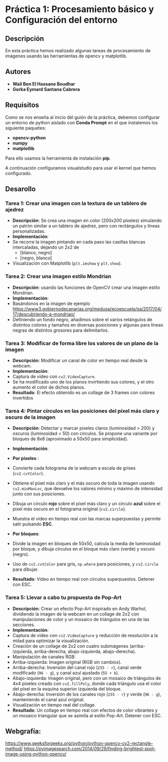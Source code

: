 # Práctica 1: Procesamiento básico y Configuración del entorno

## Descripción

En esta práctica hemos realizado algunas tareas de procesamiento de imágenes usando las herramientas de opencv y matplotlib.

## Autores

- **Wail Ben El Hassane Boudhar**
- **Gorka Eymard Santana Cabrera**

## Requisitos

Como se nos enseña al inicio del guión de la práctica, debemos configurar un entorno de python aislado con **Conda Prompt** en el que instalemos los siguiente paquetes:
- **opencv-python**
- **numpy**
- **matplotlib**

Para ello usamos la herramienta de instalación **pip**.

A continuación configuramos visualstudio para usar el kernel que hemos configurado.

## Desarollo

### Tarea 1: Crear una imagen con la textura de un tablero de ajedrez
- **Descripción**: Se crea una imagen en color (200x200 píxeles) simulando un patrón similar a un tablero de ajedrez, pero con rectángulos y líneas personalizadas.
- **Implementación**:
- Se recorre la imagen pintando en cada paso las casillas blancas intercaladas, dejando un 2x2 de 
    - [blanco, negro]
    - [negro, blanco]
- Visualización con Matplotlib (`plt.imshow` y `plt.show`).

### Tarea 2: Crear una imagen estilo Mondrian
- **Descripción**: usando las funciones de OpenCV crear una imagen estilo Mondrian.
- **Implementación**:
- Basándonos en la imagen de ejemplo https://www3.gobiernodecanarias.org/medusa/ecoescuela/sa/2017/04/17/descubriendo-a-mondrian/
- Definiendo un fondo negro, añadimos sobre el varios retángulos de distintos colores y tamaños en diversas posiciones y algunas para líneas negras de distintos grosores para delimitarlos.



### Tarea 3: Modificar de forma libre los valores de un plano de la imagen
- **Descripción**: Modificar un canal de color en tiempo real desde la webcam.
- **Implementación**:
- Captura de vídeo con `cv2.VideoCapture`.
-  Se ha modificado uno de los planos invirtiendo sus colores, y el otro aumento el color de dichos planos. 
- **Resultado**: El efecto obtenido es un collage de 3 frames con colores invertidos

### Tarea 4: Pintar círculos en las posiciones del píxel más claro y oscuro de la imagen
- **Descripción**: Detectar y marcar píxeles claros (luminosidad > 200) y oscuros (luminosidad < 50) con círculos. Se propone una variante por bloques de 8x8 (aproximado a 50x50 para simplicidad).
- **Implementación**:
- **Por píxeles** :
- Convierte cada fotograma de la webcam a escala de grises (`cv2.cvtColor`).
- Obtiene el píxel más claro y el más oscuro de toda la imagen usando `cv2.minMaxLoc`, que devuelve los valores mínimo y máximo de intensidad junto con sus posiciones.
- Dibuja un círculo **rojo** sobre el píxel más claro y un círculo **azul** sobre el píxel más oscuro en el fotograma original (`cv2.circle`).
- Muestra el vídeo en tiempo real con las marcas superpuestas y permite salir pulsando **ESC**.

- **Por bloques**: 
- Divide la imagen en bloques de 50x50, calcula la media de luminosidad por bloque, y dibuja círculos en el bloque más claro (verde) y oscuro (negro).
- Uso de `cv2.cvtColor` para gris, `np.where` para posiciones, y `cv2.circle` para dibujar.
- **Resultado**: Vídeo en tiempo real con círculos superpuestos. Detener con ESC.

### Tarea 5: Llevar a cabo tu propuesta de Pop-Art
- **Descripción**: Crear un efecto Pop-Art inspirado en Andy Warhol, dividiendo la imagen de la webcam en un collage de 2x2 con manipulaciones de color y un mosaico de triángulos en una de las secciones.
- **Implementación**:
- Captura de vídeo con `cv2.VideoCapture` y reducción de resolución a la mitad para optimizar la visualización.
- Creación de un collage de 2x2 con cuatro subimágenes (arriba-izquierda, arriba-derecha, abajo-izquierda, abajo-derecha).
- Manipulación de canales RGB:
 - Arriba-izquierda: Imagen original (RGB sin cambios).
 - Arriba-derecha: Inversión del canal rojo (`255 - r`), canal verde modificado (`96 - g`), y canal azul ajustado (`55 + b`).
 - Abajo-izquierda: Imagen original, pero con un mosaico de triángulos de 4x4 píxeles creado con `cv2.fillPoly`, donde cada triángulo usa el color del píxel en la esquina superior izquierda del bloque.
 - Abajo-derecha: Inversión de los canales rojo (`255 - r`) y verde (`96 - g`), manteniendo el canal azul original.
- Visualización en tiempo real del collage.
- **Resultado**: Un collage en tiempo real con efectos de color vibrantes y un mosaico triangular que se asimila al estilo Pop-Art. Detener con ESC.

## Webgrafía:

https://www.geeksforgeeks.org/python/python-opencv-cv2-rectangle-method/
https://pyimagesearch.com/2014/09/29/finding-brightest-spot-image-using-python-opencv/

